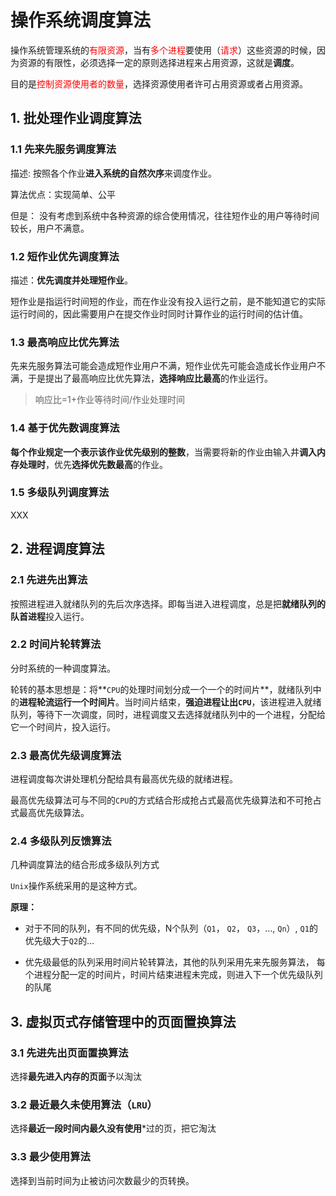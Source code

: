 # 操作系统调度算法

操作系统管理系统的<font color="red">有限资源</font>，当有<font color="red">多个进程</font>要使用（<font color='red'>请求</font>）这些资源的时候，因为资源的有限性，必须选择一定的原则选择进程来占用资源，这就是**调度**。

目的是<font color="red">控制资源使用者的数量</font>，选择资源使用者许可占用资源或者占用资源。



## 1. 批处理作业调度算法

### 1.1 先来先服务调度算法

描述: 按照各个作业**进入系统的自然次序**来调度作业。

算法优点：实现简单、公平

但是： 没有考虑到系统中各种资源的综合使用情况，往往短作业的用户等待时间较长，用户不满意。



### 1.2 短作业优先调度算法

描述：**优先调度并处理短作业**。

短作业是指运行时间短的作业，而在作业没有投入运行之前，是不能知道它的实际运行时间的，因此需要用户在提交作业时同时计算作业的运行时间的估计值。



### 1.3 最高响应比优先算法

先来先服务算法可能会造成短作业用户不满，短作业优先可能会造成长作业用户不满，于是提出了最高响应比优先算法，**选择响应比最高**的作业运行。

>  响应比=1+作业等待时间/作业处理时间



### 1.4 基于优先数调度算法

**每个作业规定一个表示该作业优先级别的整数**，当需要将新的作业由输入井**调入内存处理时**，优先**选择优先数最高**的作业。



### 1.5 多级队列调度算法

XXX



## 2. 进程调度算法

### 2.1 先进先出算法

按照进程进入就绪队列的先后次序选择。即每当进入进程调度，总是把**就绪队列的队首进程**投入运行。



### 2.2 时间片轮转算法

分时系统的一种调度算法。

轮转的基本思想是：将**`CPU`的处理时间划分成一个一个的时间片**，就绪队列中的**进程轮流运行一个时间片**。当时间片结束，**强迫进程让出`CPU`**，该进程进入就绪队列，等待下一次调度，同时，进程调度又去选择就绪队列中的一个进程，分配给它一个时间片，投入运行。



### 2.3 最高优先级调度算法

进程调度每次讲处理机分配给具有最高优先级的就绪进程。

最高优先级算法可与不同的`CPU`的方式结合形成抢占式最高优先级算法和不可抢占式最高优先级算法。



### 2.4 多级队列反馈算法

几种调度算法的结合形成多级队列方式

`Unix`操作系统采用的是这种方式。

**原理：** 

- 对于不同的队列，有不同的优先级，N个队列（`Q1`， `Q2`， `Q3`，..., `Qn`）, `Q1`的优先级大于`Q2`的...

- 优先级最低的队列采用时间片轮转算法，其他的队列采用先来先服务算法， 每个进程分配一定的时间片，时间片结束进程未完成，则进入下一个优先级队列的队尾

  

## 3. 虚拟页式存储管理中的页面置换算法

### 3.1 先进先出页面置换算法

选择**最先进入内存的页面**予以淘汰



### 3.2 最近最久未使用算法（`LRU`）

选择**最近一段时间内最久没有使用***过的页，把它淘汰



### 3.3 最少使用算法

选择到当前时间为止被访问次数最少的页转换。







